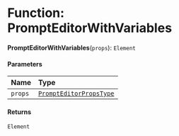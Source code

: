 # Function: PromptEditorWithVariables

**PromptEditorWithVariables**(`props`): `Element`

#### Parameters

| Name | Type |
| :------ | :------ |
| `props` | [`PromptEditorPropsType`](/auto-docs/form-materials/interfaces/PromptEditorPropsType.md) |

#### Returns

`Element`
